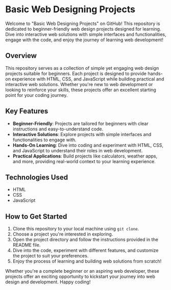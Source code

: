 # Basic Web Designing Projects

Welcome to "Basic Web Designing Projects" on GitHub! This repository is dedicated to beginner-friendly web design projects designed for learning. Dive into interactive web solutions with simple interfaces and functionalities, engage with the code, and enjoy the journey of learning web development!

## Overview

This repository serves as a collection of simple yet engaging web design projects suitable for beginners. Each project is designed to provide hands-on experience with HTML, CSS, and JavaScript while building practical and interactive web solutions. Whether you're new to web development or looking to reinforce your skills, these projects offer an excellent starting point for your coding journey.

## Key Features

- **Beginner-Friendly**: Projects are tailored for beginners with clear instructions and easy-to-understand code.
- **Interactive Solutions**: Explore projects with simple interfaces and functionalities to engage with.
- **Hands-On Learning**: Dive into coding and experiment with HTML, CSS, and JavaScript to understand their roles in web development.
- **Practical Applications**: Build projects like calculators, weather apps, and more, providing real-world context to your learning experience.

## Technologies Used

- HTML
- CSS
- JavaScript 

## How to Get Started

1. Clone this repository to your local machine using `git clone`.
2. Choose a project you're interested in exploring.
3. Open the project directory and follow the instructions provided in the README file.
4. Dive into the code, experiment with different features, and customize the project to suit your preferences.
5. Enjoy the process of learning and building web solutions from scratch!

Whether you're a complete beginner or an aspiring web developer, these projects offer an exciting opportunity to kickstart your journey into web design and development. Happy coding!
